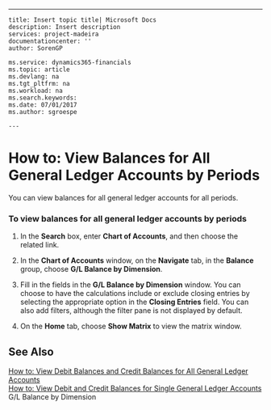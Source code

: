 ---
    title: Insert topic title| Microsoft Docs
    description: Insert description
    services: project-madeira
    documentationcenter: ''
    author: SorenGP

    ms.service: dynamics365-financials
    ms.topic: article
    ms.devlang: na
    ms.tgt_pltfrm: na
    ms.workload: na
    ms.search.keywords:
    ms.date: 07/01/2017
    ms.author: sgroespe

    ---
# How to: View Balances for All General Ledger Accounts by Periods
You can view balances for all general ledger accounts for all periods.  
  
### To view balances for all general ledger accounts by periods  
  
1.  In the **Search** box, enter **Chart of Accounts**, and then choose the related link.  
  
2.  In the **Chart of Accounts** window, on the **Navigate** tab, in the **Balance** group, choose **G\/L Balance by Dimension**.  
  
3.  Fill in the fields in the **G\/L Balance by Dimension** window. You can choose to have the calculations include or exclude closing entries by selecting the appropriate option in the **Closing Entries** field. You can also add filters, although the filter pane is not displayed by default.  
  
4.  On the **Home** tab, choose **Show Matrix** to view the matrix window.  
  
## See Also  
 [How to: View Debit Balances and Credit Balances for All General Ledger Accounts](../how-to-view-debit-balances-and-credit-balances-for-all-general-ledger-accounts.md)   
 [How to: View Debit and Credit Balances for Single General Ledger Accounts](../how-to-view-debit-and-credit-balances-for-single-general-ledger-accounts.md)   
 G\/L Balance by Dimension